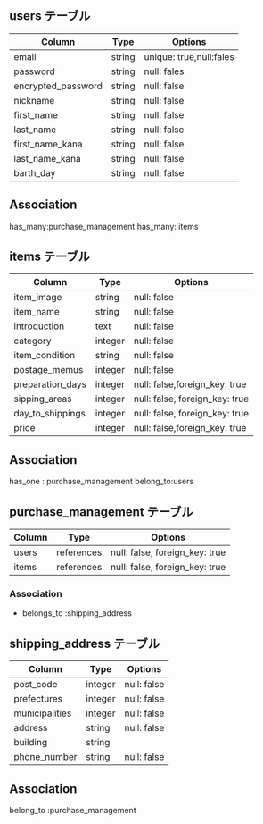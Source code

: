 ## users テーブル

| Column             | Type   | Options                |
| ------------------ | ------ | -----------            |
| email              | string | unique: true,null:fales|
| password           | string | null: fales            |
| encrypted_password | string | null: false            |
| nickname           | string | null: false            |
| first_name         | string | null: false            |
| last_name          | string | null: false            |
| first_name_kana    | string | null: false            |
| last_name_kana     | string | null: false            |
| barth_day          | string | null: false            |

## Association

has_many:purchase_management
has_many: items

## items テーブル

| Column             | Type   | Options     |
| ------------------ | ------ | ----------- |
| item_image         | string | null: false |
| item_name          | string | null: false |
| introduction       | text   | null: false |
| category           | integer | null: false |
| item_condition     | string | null: false |
| postage_memus       | integer | null: false |
| preparation_days    | integer | null: false,foreign_key: true|
| sipping_areas       | integer | null: false, foreign_key: true |
| day_to_shippings    | integer | null: false, foreign_key: true |
| price               | integer | null: false,foreign_key: true |


## Association

has_one : purchase_management
belong_to:users

## purchase_management テーブル

| Column  | Type       | Options                        |
| ------  | ---------- | ------------------------------ |
| users   | references | null: false, foreign_key: true |
| items   | references | null: false, foreign_key: true |

### Association

- belongs_to :shipping_address

## shipping_address テーブル

| Column             | Type   | Options     |
| ------------------ | ------ | ----------- |
| post_code          | integer| null: false |
| prefectures        | integer| null: false |
| municipalities     | integer| null: false |
| address            | string| null: false |
| building           | string|             |
| phone_number       | string| null: false |

## Association

belong_to :purchase_management
